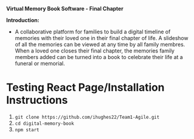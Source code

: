 **Virtual Memory Book Software - Final Chapter**

**Introduction:**
  - A collaborative platform for families to build a digital timeline of memories with their loved one in their final chapter of life. A slideshow of all the memories can be viewed at any time by all family membres. When a loved one closes their final chapter, the memories family members added can be turned into a book to celebrate their life at a funeral or memorial.


# Testing React Page/Installation Instructions
1. `git clone https://github.com/ihughes22/Team1-Agile.git`
2. `cd digital-memory-book`
3. `npm start`
